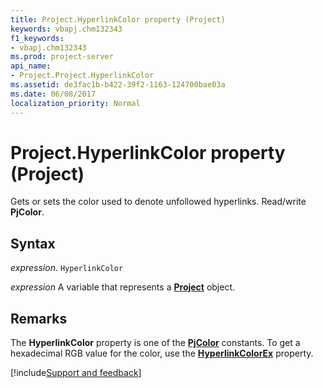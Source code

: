 ```yaml
---
title: Project.HyperlinkColor property (Project)
keywords: vbapj.chm132343
f1_keywords:
- vbapj.chm132343
ms.prod: project-server
api_name:
- Project.Project.HyperlinkColor
ms.assetid: de3fac1b-b422-39f2-1163-124700bae03a
ms.date: 06/08/2017
localization_priority: Normal
---
```



# Project.HyperlinkColor property (Project)

Gets or sets the color used to denote unfollowed hyperlinks. Read/write  **PjColor**.


## Syntax

_expression_. `HyperlinkColor`

_expression_ A variable that represents a **[Project](project.project.md)** object.


## Remarks

The  **HyperlinkColor** property is one of the **[PjColor](Project.PjColor.md)** constants. To get a hexadecimal RGB value for the color, use the **[HyperlinkColorEx](Project.Project.HyperlinkColorEx.md)** property.

[!include[Support and feedback](~/includes/feedback-boilerplate.md)]